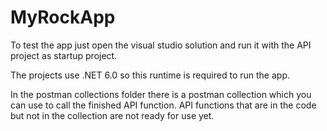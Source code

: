 # MyRockApp

To test the app just open the visual studio solution and run it with the API project as startup project.

The projects use .NET 6.0 so this runtime is required to run the app.

In the postman collections folder there is a postman collection which you can use to call the finished API function.
API functions that are in the code but not in the collection are not ready for use yet.
